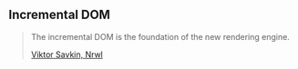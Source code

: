 ## Incremental DOM

> The incremental DOM is the foundation of the new rendering engine.
> 
> [Viktor Savkin, Nrwl](https://blog.nrwl.io/understanding-angular-ivy-incremental-dom-and-virtual-dom-243be844bf36)
